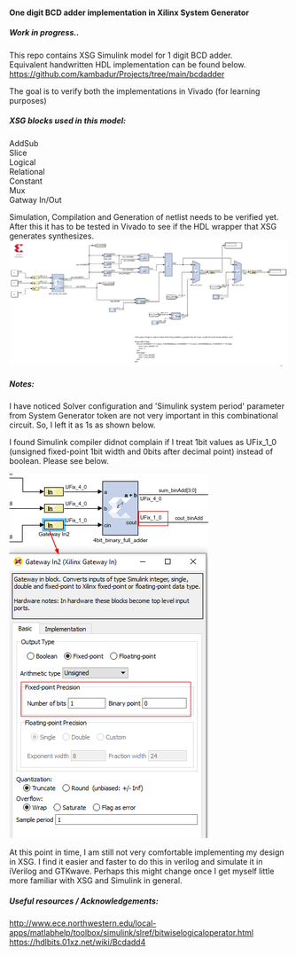#### One digit BCD adder implementation in Xilinx System Generator

##### Work in progress..  

This repo contains XSG Simulink model for 1 digit BCD adder.  
Equivalent handwritten HDL implementation can be found below.  
https://github.com/kambadur/Projects/tree/main/bcdadder  

The goal is to verify both the implementations in Vivado (for learning purposes)  

##### XSG blocks used in this model:  
AddSub  
Slice  
Logical  
Relational  
Constant  
Mux  
Gatway In/Out  


Simulation, Compilation and Generation of netlist needs to be verified yet. After this it has to be tested in Vivado to see if the HDL wrapper that XSG generates synthesizes.  
![](assets/bcdadd_1dig.png)   


##### Notes:  
I have noticed Solver configuration and 'Simulink system period' parameter from System Generator token are not very important in this combinational circuit.  So, I left it as 1s as shown below.

I found Simulink compiler didnot complain if I treat 1bit values as UFix_1_0 (unsigned fixed-point 1bit width and 0bits after decimal point) instead of boolean. Please see below.  

![](assets/UFix_1_0.png)  

At this point in time, I am still not very comfortable implementing my design in XSG. I find it easier and faster to do this in verilog and simulate it in iVerilog and GTKwave. Perhaps this might change once I get myself little more familiar with XSG and Simulink in general.  


##### Useful resources / Acknowledgements:  
http://www.ece.northwestern.edu/local-apps/matlabhelp/toolbox/simulink/slref/bitwiselogicaloperator.html  
https://hdlbits.01xz.net/wiki/Bcdadd4  

